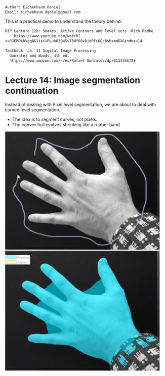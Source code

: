 ```
Author: Eichenbaum Daniel
Email: eichenbaum.daniel@gmail.com
```
This is a practical demo to understand the theory behind:
```
DIP Lecture 12b: Snakes, Active Contours and level sets ¬Rich Radke
    https://www.youtube.com/watch?v=RJEMDkhVgqQ&list=PLuh62Q4Sv7BUf60vkjePfcOQc8sHxmnDX&index=14

Textbook: ch. 11 Digital Image Processing
  Gonzalez and Woods, 4th ed.  
  https://www.amazon.com/-/es/Rafael-Gonzalez/dp/0133356728  
```

# Lecture 14: Image segmentation continuation

Instead of dealing with Pixel level segmentation, we are about to deal with curved level segmentation.
- The idea is to segment curves, not pixels.
- The convex hull evolves shrinking like a rubber band

![](active_contour_1.jpg)
![](active_contour_2.jpg)




